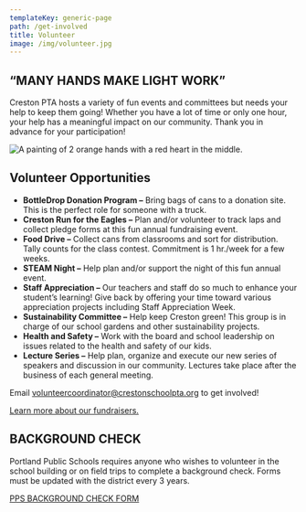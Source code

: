 ```yaml
---
templateKey: generic-page
path: /get-involved
title: Volunteer
image: /img/volunteer.jpg
---
```

## “MANY HANDS MAKE LIGHT WORK”

Creston PTA hosts a variety of fun events and committees but needs your help to keep them going! Whether you have a lot of time or only one hour, your help has a meaningful impact on our community. Thank you in advance for your participation!

![A painting of 2 orange hands with a red heart in the middle.](/img/rod-long-89bqbucvjdw-unsplash.jpg)

## Volunteer Opportunities

* **BottleDrop Donation Program –** Bring bags of cans to a donation site. This is the perfect role for someone with a truck.
* **Creston Run for the Eagles –** Plan and/or volunteer to track laps and collect pledge forms at this fun annual fundraising event.
* **Food Drive –** Collect cans from classrooms and sort for distribution. Tally counts for the class contest. Commitment is 1 hr./week for a few weeks.
* **STEAM Night –** Help plan and/or support the night of this fun annual event. 
* **Staff Appreciation –** Our teachers and staff do so much to enhance your student’s learning! Give back by offering your time toward various appreciation projects including Staff Appreciation Week.
* **Sustainability Committee –** Help keep Creston green! This group is in charge of our school gardens and other sustainability projects. 
* **Health and Safety –** Work with the board and school leadership on issues related to the health and safety of our kids. 
* **Lecture Series –** Help plan, organize and execute our new series of speakers and discussion in our community. Lectures take place after the business of each general meeting.

Email volunteercoordinator@crestonschoolpta.org to get involved!

[Learn more about our fundraisers.](https://inquisitive-lolly-d1ee77.netlify.app/get-involved/fundraise)

## BACKGROUND CHECK

Portland Public Schools requires anyone who wishes to volunteer in the school building or on field trips to complete a background check. Forms must be updated with the district every 3 years.

[PPS BACKGROUND CHECK FORM](https://www.pps.net/volunteer)